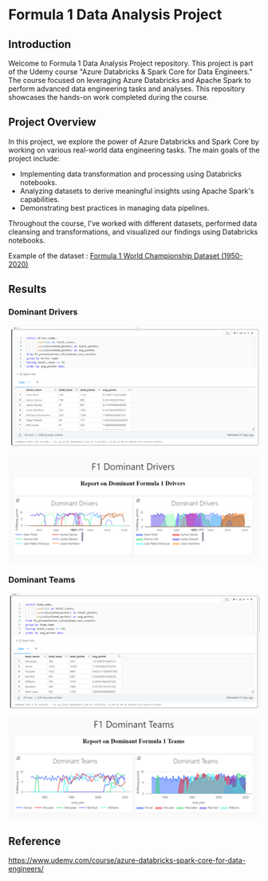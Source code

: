 <h1>Formula 1 Data Analysis Project</h1>

<h2>Introduction</h2>

Welcome to Formula 1 Data Analysis Project repository. This project is part of the Udemy course "Azure Databricks & Spark Core for Data Engineers." The course focused on leveraging Azure Databricks and Apache Spark to perform advanced data engineering tasks and analyses. This repository showcases the hands-on work completed during the course.


<h2>Project Overview</h2>

In this project, we explore the power of Azure Databricks and Spark Core by working on various real-world data engineering tasks. The main goals of the project include:


<ul>
  <li>Implementing data transformation and processing using Databricks notebooks.</li>
  <li>Analyzing datasets to derive meaningful insights using Apache Spark's capabilities.</li>
  <li>Demonstrating best practices in managing data pipelines.</li>
</ul>

Throughout the course, I've worked with different datasets, performed data cleansing and transformations, and visualized our findings using Databricks notebooks.

<p>Example of the dataset : <a href="https://www.kaggle.com/datasets/rohanrao/formula-1-world-championship-1950-2020">Formula 1 World Championship Dataset (1950-2020)</a></p>

<h2>Results</h2>

<h3>Dominant Drivers</h3>

![Dominant drivers](pics/dom_d.PNG)

![Dominant drivers](pics/viz_d.PNG)

<h3>Dominant Teams</h3>

![Dominant Teams](pics/dom_t.PNG)

![Dominant Teams](pics/viz_t.PNG)

<h2>Reference</h2>
<a href>https://www.udemy.com/course/azure-databricks-spark-core-for-data-engineers/</a>
